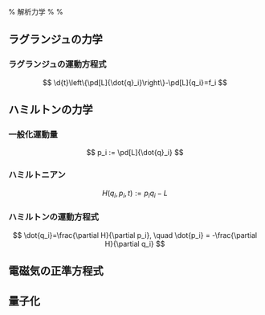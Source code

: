 % 解析力学
%
%

$$
\newcommand{\d}[2][ ]{\frac{\mathrm{d} #1}{\mathrm{d} #2}}
\newcommand{\pd}[2][ ]{\frac{\partial #1}{\partial #2}}
$$



## ラグランジュの力学

### ラグランジュの運動方程式

$$
\d{t}\left\{\pd[L]{\dot{q}_i}\right\}-\pd[L]{q_i}=f_i
$$


## ハミルトンの力学

### 一般化運動量

$$
p_i := \pd[L]{\dot{q}_i}
$$

### ハミルトニアン

$$
H(q_i,p_i,t) := p_iq_i - L
$$

### ハミルトンの運動方程式

$$
\dot{q_i}=\frac{\partial H}{\partial p_i}, \quad \dot{p_i} = -\frac{\partial H}{\partial q_i}
$$



## 電磁気の正準方程式






## 量子化





